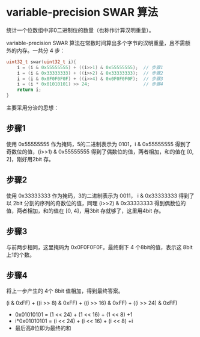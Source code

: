 # variable-precision SWAR 算法

统计一个位数组中非0二进制位的数量（也称作计算汉明重量）。

variable-precision SWAR 算法在常数时间算出多个字节的汉明重量，且不需额外的内存。一共分 4 步：

``` C++
uint32_t swar(uint32_t i){
    i = (i & 0x55555555) + ((i>>1) & 0x55555555);  // 步骤1
    i = (i & 0x33333333) + ((i>>2) & 0x33333333);  // 步骤2
    i = (i & 0x0F0F0F0F) + ((i>>4) & 0x0F0F0F0F);  // 步骤3
    i = (i * 0x01010101) >> 24;                    // 步骤4
    return i;
}
```

主要采用分治的思想：

## 步骤1

使用 0x55555555 作为掩码，5的二进制表示为 0101，i & 0x55555555 得到了奇数位的值，(i>>1) & 0x55555555 得到了偶数位的值，两者相加，和的值在 \[0, 2\]，刚好用2bit 存。

## 步骤2

使用 0x33333333 作为掩码，3的二进制表示为 0011， i & 0x33333333 得到了以 2bit 分割的序列的奇数位的值，同理 (i>>2) & 0x33333333 得到偶数位的值，两者相加，和的值在 \[0, 4\]，用3bit 存就够了，这里用4bit 存。

## 步骤3

与前两步相同，这里掩码为 0x0F0F0F0F。最终剩下 4 个8bit的值，表示这 8bit 上1的个数。

## 步骤4

将上一步产生的 4个 8bit 值相加，得到最终答案。

(i & 0xFF) + ((i >> 8) & 0xFF) + ((i >> 16) & 0xFF) + ((i >> 24) & 0xFF)

* 0x01010101 = (1 << 24) + (1 << 16) + (1 << 8) +1
* i\*0x01010101 = (i << 24) + (i << 16) + (i << 8) +i
* 最后高8位即为最终的和

